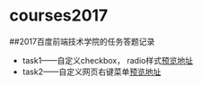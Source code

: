 # courses2017
##2017百度前端技术学院的任务答题记录
- task1——自定义checkbox， radio样式[预览地址](https://maxine708.github.io/courses2017/task1/task1.html)
- task2——自定义网页右键菜单[预览地址](https://maxine708.github.io/courses2017/task2/task2.html)

